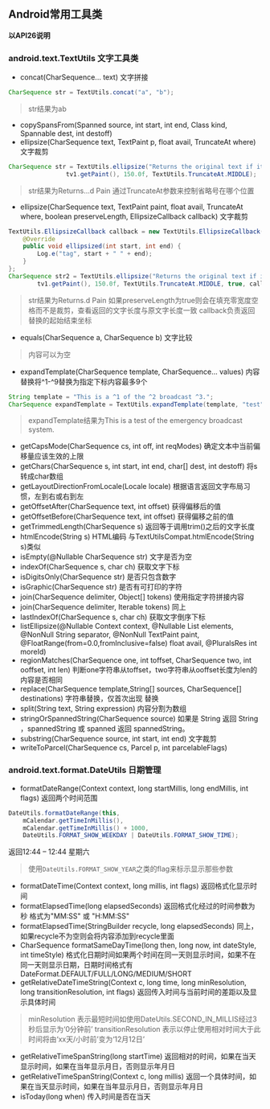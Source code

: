 ## Android常用工具类
**以API26说明**  
### android.text.TextUtils 文字工具类
* concat(CharSequence... text) 文字拼接
 ```java
 CharSequence str = TextUtils.concat("a", "b");
 ```
>str结果为ab
* copySpansFrom(Spanned source, int start, int end, Class kind, Spannable dest, int destoff)  
* ellipsize(CharSequence text, TextPaint p, float avail, TruncateAt where) 文字裁剪
```java
CharSequence str = TextUtils.ellipsize("Returns the original text if it fits in the specified width given the properties of the specified Pain",
                tv1.getPaint(), 150.0f, TextUtils.TruncateAt.MIDDLE);
```
> str结果为Returns...d Pain
通过TruncateAt参数来控制省略号在哪个位置
* ellipsize(CharSequence text, TextPaint paint, float avail, TruncateAt where, boolean preserveLength, EllipsizeCallback callback) 文字裁剪
```java
TextUtils.EllipsizeCallback callback = new TextUtils.EllipsizeCallback() {
    @Override
    public void ellipsized(int start, int end) {
        Log.e("tag", start + " " + end);
    }
};
CharSequence str2 = TextUtils.ellipsize("Returns the original text if it fits in the specified width given the properties of the specified Pain",
        tv1.getPaint(), 150.0f, TextUtils.TruncateAt.MIDDLE, true, callback);
```
> str结果为Returns.d Pain
如果preserveLength为true则会在填充零宽度空格而不是裁剪，查看返回的文字长度与原文字长度一致
callback负责返回替换的起始结束坐标
* equals(CharSequence a, CharSequence b) 文字比较
>内容可以为空
* expandTemplate(CharSequence template, CharSequence... values) 内容替换将\^1-\^9替换为指定下标内容最多9个
```java
String template = "This is a ^1 of the ^2 broadcast ^3.";
CharSequence expandTemplate = TextUtils.expandTemplate(template, "test", "emergency", "system");
```
> expandTemplate结果为This is a test of the emergency broadcast system.
* getCapsMode(CharSequence cs, int off, int reqModes) 确定文本中当前偏移量应该生效的上限
* getChars(CharSequence s, int start, int end, char[] dest, int destoff) 将s转成char数组
* getLayoutDirectionFromLocale(Locale locale) 根据语言返回文字布局习惯，左到右或右到左
* getOffsetAfter(CharSequence text, int offset) 获得偏移后的值
* getOffsetBefore(CharSequence text, int offset) 获得偏移之前的值
* getTrimmedLength(CharSequence s) 返回等于调用trim()之后的文字长度
* htmlEncode(String s) HTML编码 与TextUtilsCompat.htmlEncode(String s)类似
* isEmpty(@Nullable CharSequence str) 文字是否为空
* indexOf(CharSequence s, char ch) 获取文字下标
* isDigitsOnly(CharSequence str) 是否只包含数字
* isGraphic(CharSequence str) 是否有可打印的字符
* join(CharSequence delimiter, Object[] tokens) 使用指定字符拼接内容
* join(CharSequence delimiter, Iterable tokens) 同上
* lastIndexOf(CharSequence s, char ch) 获取文字倒序下标
* listEllipsize(@Nullable Context context,
            @Nullable List<CharSequence> elements, @NonNull String separator,
            @NonNull TextPaint paint, @FloatRange(from=0.0,fromInclusive=false) float avail,
            @PluralsRes int moreId)
* regionMatches(CharSequence one, int toffset, CharSequence two, int ooffset, int len) 判断one字符串从toffset，two字符串从ooffset长度为len的内容是否相同
* replace(CharSequence template,String[] sources, CharSequence[] destinations) 字符串替换，仅首次出现
替换
* split(String text, String expression) 内容分割为数组
* stringOrSpannedString(CharSequence source) 如果是 String 返回 String ，spannedString 或 spanned 返回 spannedString。
* substring(CharSequence source, int start, int end) 文字裁剪
* writeToParcel(CharSequence cs, Parcel p, int parcelableFlags)

### android.text.format.DateUtils 日期管理
* formatDateRange(Context context, long startMillis, long endMillis, int flags) 返回两个时间范围
```java
DateUtils.formatDateRange(this,
    mCalendar.getTimeInMillis(),
    mCalendar.getTimeInMillis() + 1000,
    DateUtils.FORMAT_SHOW_WEEKDAY | DateUtils.FORMAT_SHOW_TIME);
```
返回12:44 – 12:44 星期六
>使用`DateUtils.FORMAT_SHOW_YEAR`之类的flag来标示显示那些参数
* formatDateTime(Context context, long millis, int flags) 返回格式化显示时间
* formatElapsedTime(long elapsedSeconds) 返回格式化经过的时间参数为秒 格式为"MM:SS" 或 "H:MM:SS"
* formatElapsedTime(StringBuilder recycle, long elapsedSeconds) 同上，如果recycle不为空则会将内容添加到recycle里面
* CharSequence formatSameDayTime(long then, long now, int dateStyle, int timeStyle) 格式化日期时间如果两个时间在同一天则显示时间，如果不在同一天则显示日期，日期时间格式有DateFormat.DEFAULT/FULL/LONG/MEDIUM/SHORT
* getRelativeDateTimeString(Context c, long time, long minResolution, long transitionResolution, int flags) 返回传入时间与当前时间的差距以及显示具体时间
> minResolution 表示最短时间如使用DateUtils.SECOND_IN_MILLIS经过3秒后显示为‘0分钟前’
transitionResolution 表示以停止使用相对时间大于此时间将由‘xx天/小时前’变为‘12月12日’
* getRelativeTimeSpanString(long startTime) 返回相对的时间，如果在当天显示时间，如果在当年显示月日，否则显示年月日
* getRelativeTimeSpanString(Context c, long millis) 返回一个具体时间，如果在当天显示时间，如果在当年显示月日，否则显示年月日
* isToday(long when) 传入时间是否在当天